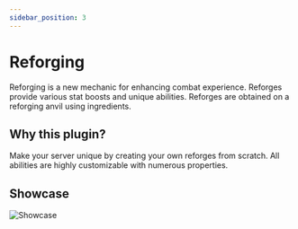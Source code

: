 ```yaml
---
sidebar_position: 3
---
```


# Reforging

Reforging is a new mechanic for enhancing combat experience. Reforges provide various stat boosts and unique abilities. Reforges are obtained on a reforging anvil using ingredients.

## Why this plugin?

Make your server unique by creating your own reforges from scratch. All abilities are highly customizable with numerous properties.

## Showcase

![Showcase](/img/reforging-showcase.png)
